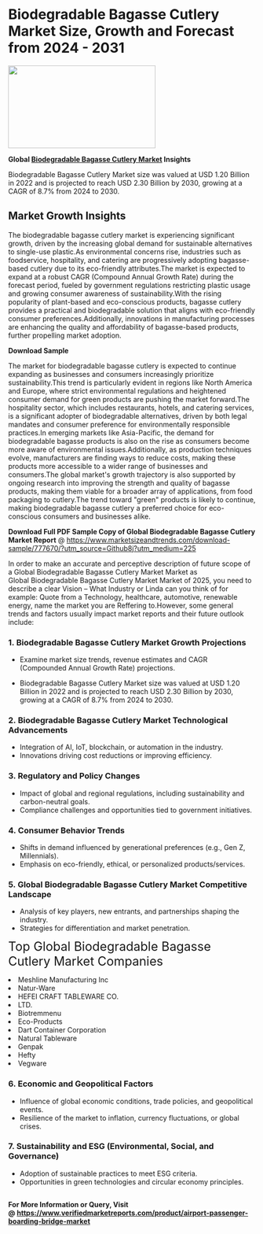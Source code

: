 <H1>Biodegradable Bagasse Cutlery Market Size, Growth and Forecast from 2024 - 2031</H1><img class="aligncenter size-medium wp-image-584254" src="https://thirdeyenews.in/wp-content/uploads/2024/09/Global-Market-Research-300x168.jpeg" alt="" width="300" height="168" /><p><strong>Global&nbsp;<a href="https://www.marketsizeandtrends.com/download-sample/777670/?utm_source=Github8j?utm_medium=225">Biodegradable Bagasse Cutlery Market</a> Insights</strong></p><p>Biodegradable Bagasse Cutlery Market size was valued at USD 1.20 Billion in 2022 and is projected to reach USD 2.30 Billion by 2030, growing at a CAGR of 8.7% from 2024 to 2030.</p><p><h2>Market Growth Insights</h2> <p>The biodegradable bagasse cutlery market is experiencing significant growth, driven by the increasing global demand for sustainable alternatives to single-use plastic.As environmental concerns rise, industries such as foodservice, hospitality, and catering are progressively adopting bagasse-based cutlery due to its eco-friendly attributes.The market is expected to expand at a robust CAGR (Compound Annual Growth Rate) during the forecast period, fueled by government regulations restricting plastic usage and growing consumer awareness of sustainability.With the rising popularity of plant-based and eco-conscious products, bagasse cutlery provides a practical and biodegradable solution that aligns with eco-friendly consumer preferences.Additionally, innovations in manufacturing processes are enhancing the quality and affordability of bagasse-based products, further propelling market adoption.</p> <p><strong>Download Sample</strong></p> <p>The market for biodegradable bagasse cutlery is expected to continue expanding as businesses and consumers increasingly prioritize sustainability.This trend is particularly evident in regions like North America and Europe, where strict environmental regulations and heightened consumer demand for green products are pushing the market forward.The hospitality sector, which includes restaurants, hotels, and catering services, is a significant adopter of biodegradable alternatives, driven by both legal mandates and consumer preference for environmentally responsible practices.In emerging markets like Asia-Pacific, the demand for biodegradable bagasse products is also on the rise as consumers become more aware of environmental issues.Additionally, as production techniques evolve, manufacturers are finding ways to reduce costs, making these products more accessible to a wider range of businesses and consumers.The global market's growth trajectory is also supported by ongoing research into improving the strength and quality of bagasse products, making them viable for a broader array of applications, from food packaging to cutlery.The trend toward "green" products is likely to continue, making biodegradable bagasse cutlery a preferred choice for eco-conscious consumers and businesses alike.</p> <p><span class=""><strong>Download Full PDF Sample Copy of Global Biodegradable Bagasse Cutlery Market Report</strong> @ <a href="https://www.marketsizeandtrends.com/download-sample/777670/?utm_source=Github8j?utm_medium=225" target="_blank">https://www.marketsizeandtrends.com/download-sample/777670/?utm_source=Github8j?utm_medium=225</a></span></p><p>In order to make an accurate and perceptive description of future scope of a Global&nbsp;Biodegradable Bagasse Cutlery Market Market as Global&nbsp;Biodegradable Bagasse Cutlery Market Market of 2025, you need to describe a clear Vision &ndash; What Industry or Linda can you think of for example: Quote from a Technology, healthcare, automotive, renewable energy, name the market you are Reffering to.However, some general trends and factors usually impact market reports and their future outlook include:</p><h3>1.&nbsp;<strong>Biodegradable Bagasse Cutlery Market Growth Projections</strong></h3><ul><li>Examine market size trends, revenue estimates and CAGR (Compounded Annual Growth Rate) projections.</li><li><p>Biodegradable Bagasse Cutlery Market size was valued at USD 1.20 Billion in 2022 and is projected to reach USD 2.30 Billion by 2030, growing at a CAGR of 8.7% from 2024 to 2030.</p></li></ul><h3>2.&nbsp;<strong>Biodegradable Bagasse Cutlery Market Technological Advancements</strong></h3><ul><li>Integration of AI, IoT, blockchain, or automation in the industry.</li><li>Innovations driving cost reductions or improving efficiency.</li></ul><h3>3.&nbsp;<strong>Regulatory and Policy Changes</strong></h3><ul><li>Impact of global and regional regulations, including sustainability and carbon-neutral goals.</li><li>Compliance challenges and opportunities tied to government initiatives.</li></ul><h3>4.&nbsp;<strong>Consumer Behavior Trends</strong></h3><ul><li>Shifts in demand influenced by generational preferences (e.g., Gen Z, Millennials).</li><li>Emphasis on eco-friendly, ethical, or personalized products/services.</li></ul><h3>5.&nbsp;<strong>Global Biodegradable Bagasse Cutlery Market Competitive Landscape</strong></h3><ul><li>Analysis of key players, new entrants, and partnerships shaping the industry.</li><li>Strategies for differentiation and market penetration.</li></ul><p data-pm-slice="1 1 []"><span style="color: inherit; font-family: inherit; font-size: 25px;">Top Global Biodegradable Bagasse Cutlery Market Companies</span></p><div class="" data-test-id=""><p><li>Meshline Manufacturing Inc</li><li> Natur-Ware</li><li> HEFEI CRAFT TABLEWARE CO.</li><li> LTD.</li><li> Biotremmenu</li><li> Eco-Products</li><li> Dart Container Corporation</li><li> Natural Tableware</li><li> Genpak</li><li> Hefty</li><li> Vegware</li></p></div><h3>6.&nbsp;<strong>Economic and Geopolitical Factors</strong></h3><ul><li>Influence of global economic conditions, trade policies, and geopolitical events.</li><li>Resilience of the market to inflation, currency fluctuations, or global crises.</li></ul><h3>7.&nbsp;<strong>Sustainability and ESG (Environmental, Social, and Governance)</strong></h3><ul><li>Adoption of sustainable practices to meet ESG criteria.</li><li>Opportunities in green technologies and circular economy principles.</li></ul><h2><strong style="font-size: 14px;">For More Information or Query, Visit @&nbsp;</strong><a style="background-color: #ffffff; font-size: 14px;" href="https://www.marketsizeandtrends.com/report/biodegradable-bagasse-cutlery-market/" target="_blank">https://www.verifiedmarketreports.com/product/airport-passenger-boarding-bridge-market</a></h2>
